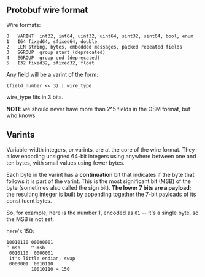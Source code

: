 ## Protobuf wire format

Wire formats:

    0	VARINT	int32, int64, uint32, uint64, sint32, sint64, bool, enum
    1	I64	fixed64, sfixed64, double
    2	LEN	string, bytes, embedded messages, packed repeated fields
    3	SGROUP	group start (deprecated)
    4	EGROUP	group end (deprecated)
    5	I32	fixed32, sfixed32, float

Any field will be a varint of the form:

    (field_number << 3) | wire_type

wire_type fits in 3 bits.

**NOTE** we should never have more than 2^5 fields in the OSM format, but who knows

## Varints

Variable-width integers, or varints, are at the core of the wire format. They allow encoding unsigned 64-bit integers using anywhere between one and ten bytes, with small values using fewer bytes.

Each byte in the varint has a **continuation** bit that indicates if the byte that follows it is part of the varint. This is the most significant bit (MSB) of the byte (sometimes also called the sign bit). **The lower 7 bits are a payload**; the resulting integer is built by appending together the 7-bit payloads of its constituent bytes.

So, for example, here is the number 1, encoded as `01` -- it's a single byte, so the MSB is not set.

here's 150:
    
    10010110 00000001
    ^ msb    ^ msb
     0010110  0000001
     it's little endian, swap
     0000001  0010110
             10010110 = 150